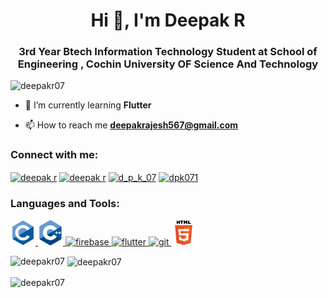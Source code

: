 <h1 align="center">Hi 👋, I'm Deepak R</h1>
<h3 align="center">3rd Year Btech Information Technology Student at School of Engineering , Cochin University OF Science And Technology</h3>

<p align="left"> <img src="https://komarev.com/ghpvc/?username=deepakr07&label=Profile%20views&color=0e75b6&style=flat" alt="deepakr07" /> </p>

- 🌱 I’m currently learning **Flutter**

- 📫 How to reach me **deepakrajesh567@gmail.com**

<h3 align="left">Connect with me:</h3>
<p align="left">
<a href="https://linkedin.com/in/deepak r" target="blank"><img align="center" src="https://raw.githubusercontent.com/rahuldkjain/github-profile-readme-generator/master/src/images/icons/Social/linked-in-alt.svg" alt="deepak r" height="30" width="40" /></a>
<a href="https://fb.com/deepak r" target="blank"><img align="center" src="https://raw.githubusercontent.com/rahuldkjain/github-profile-readme-generator/master/src/images/icons/Social/facebook.svg" alt="deepak r" height="30" width="40" /></a>
<a href="https://instagram.com/d_p_k_07" target="blank"><img align="center" src="https://raw.githubusercontent.com/rahuldkjain/github-profile-readme-generator/master/src/images/icons/Social/instagram.svg" alt="d_p_k_07" height="30" width="40" /></a>
<a href="https://www.codechef.com/users/dpk071" target="blank"><img align="center" src="https://cdn.jsdelivr.net/npm/simple-icons@3.1.0/icons/codechef.svg" alt="dpk071" height="30" width="40" /></a>
</p>

<h3 align="left">Languages and Tools:</h3>
<p align="left"> <a href="https://www.cprogramming.com/" target="_blank" rel="noreferrer"> <img src="https://raw.githubusercontent.com/devicons/devicon/master/icons/c/c-original.svg" alt="c" width="40" height="40"/> </a> <a href="https://www.w3schools.com/cpp/" target="_blank" rel="noreferrer"> <img src="https://raw.githubusercontent.com/devicons/devicon/master/icons/cplusplus/cplusplus-original.svg" alt="cplusplus" width="40" height="40"/> </a> <a href="https://firebase.google.com/" target="_blank" rel="noreferrer"> <img src="https://www.vectorlogo.zone/logos/firebase/firebase-icon.svg" alt="firebase" width="40" height="40"/> </a> <a href="https://flutter.dev" target="_blank" rel="noreferrer"> <img src="https://www.vectorlogo.zone/logos/flutterio/flutterio-icon.svg" alt="flutter" width="40" height="40"/> </a> <a href="https://git-scm.com/" target="_blank" rel="noreferrer"> <img src="https://www.vectorlogo.zone/logos/git-scm/git-scm-icon.svg" alt="git" width="40" height="40"/> </a> <a href="https://www.w3.org/html/" target="_blank" rel="noreferrer"> <img src="https://raw.githubusercontent.com/devicons/devicon/master/icons/html5/html5-original-wordmark.svg" alt="html5" width="40" height="40"/> </a> </p>

<p><img align="left" src="https://github-readme-stats.vercel.app/api/top-langs?username=deepakr07&show_icons=true&locale=en&layout=compact" alt="deepakr07" /></p>

<p>&nbsp;<img align="center" src="https://github-readme-stats.vercel.app/api?username=deepakr07&show_icons=true&locale=en" alt="deepakr07" /></p>

<p><img align="center" src="https://github-readme-streak-stats.herokuapp.com/?user=deepakr07&" alt="deepakr07" /></p>
